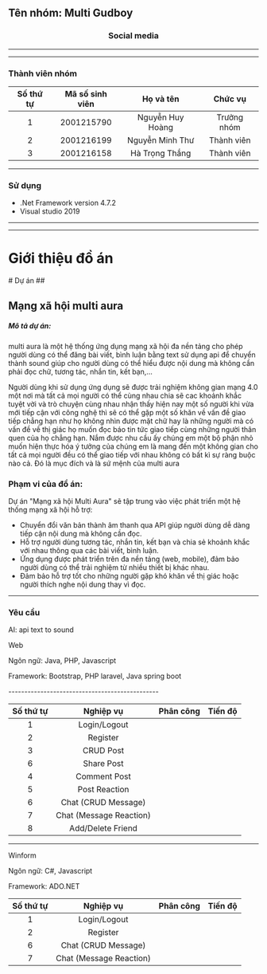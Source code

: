 <h2>Tên nhóm: Multi Gudboy</h2>
<h3 style="text-align:center">Social media</h3>

-----------------------------------------------
-----------------------------------------------

<h3>Thành viên nhóm</h3>

| Số thứ tự | Mã số sinh viên  | Họ và tên  | Chức vụ |
|:---------:|:------------:|:---------------:|:-----:|
| 1 | 2001215790  | Nguyễn Huy Hoàng | Trưởng nhóm  |
| 2 | 2001216199  | Nguyễn Minh Thư | Thành viên  |
| 3 | 2001216158  | Hà Trọng Thắng | Thành viên  |

-----------------------------------------------
### Sử dụng 
 - .Net Framework version 4.7.2
 - Visual studio 2019
-----------------------------------------------
-----------------------------------------------
<h1>Giới thiệu đồ án</h1>
# Dự án
## <h2>Mạng xã hội multi aura</h2>

<h5>Mô tả dự án: </h5>
<p>multi aura là một hệ thống ứng dụng mạng xã hội đa nền tảng cho phép người dùng có thể đăng bài viết, bình luận bằng text sử dụng api để chuyển thành sound giúp cho người dùng có thể hiểu được nội dung mà không cần phải đọc chữ, tương tác, nhắn tin, kết bạn,...</p>

<p>Người dùng khi sử dụng ứng dụng sẽ được trải nghiệm không gian mạng 4.0 một nơi mà tất cả mọi người có thể cùng nhau chia sẽ cac khoảnh khắc tuyệt vời và trò chuyện cùng nhau nhận thấy hiện nay một số người khi vừa mới tiếp cận với công nghệ thì sẽ có thể gặp một số khăn về vấn đề giao tiếp chẳng hạn như họ không nhìn được mặt chữ hay là những người mà có vấn đề về thị giác họ muốn đọc báo tin tức giao tiếp cùng những người thân quen của họ chẳng hạn. Nắm được nhu cầu ấy chúng em một bộ phận nhỏ muốn hiện thực hóa ý tưởng của chúng em là mang đến một không gian cho tất cả mọi người đều có thể giao tiếp với nhau không có bất kì sự ràng buộc nào cả. Đó là mục đích và là sứ mệnh của multi aura</p>

<h3>Phạm vi của đồ án:</h3>
<p>Dự án "Mạng xã hội Multi Aura" sẽ tập trung vào việc phát triển một hệ thống mạng xã hội hỗ trợ:</p>

- Chuyển đổi văn bản thành âm thanh qua API giúp người dùng dễ dàng tiếp cận nội dung mà không cần đọc.
- Hỗ trợ người dùng tương tác, nhắn tin, kết bạn và chia sẻ khoảnh khắc với nhau thông qua các bài viết, bình luận.
- Ứng dụng được phát triển trên đa nền tảng (web, mobile), đảm bảo người dùng có thể trải nghiệm từ nhiều thiết bị khác nhau.
- Đảm bảo hỗ trợ tốt cho những người gặp khó khăn về thị giác hoặc người thích nghe nội dung thay vì đọc.

-----------------------------------------------

### Yêu cầu 
<p>AI: api text to sound</p>
<p>Web</p>
<p>Ngôn ngữ: Java, PHP, Javascript</p>
<p>Framework: Bootstrap,  PHP laravel, Java spring boot</p>
-----------------------------------------------

| Số thứ tự | Nghiệp vụ  | Phân công  | Tiến độ |
|:---------:|:------------:|:---------------:|:-----:|
| 1 | Login/Logout  |  | |
| 2 | Register  | | |
| 3 | CRUD Post  | |  |
| 6 | Share Post  | | |
| 4 | Comment Post  | |  |
| 5 | Post Reaction | | |
| 6 | Chat (CRUD Message) | |  |
| 7 | Chat (Message Reaction)  ||  |
| 8 | Add/Delete Friend  ||  |


-----------------------------------------------
<p>Winform</p>
<p>Ngôn ngữ: C#, Javascript</p>
<p>Framework: ADO.NET</p>

| Số thứ tự | Nghiệp vụ  | Phân công  | Tiến độ |
|:---------:|:------------:|:---------------:|:-----:|
| 1 | Login/Logout  |  |   |
| 2 | Register  | | |
| 6 | Chat (CRUD Message)  ||  |
| 7 | Chat (Message Reaction) || |


